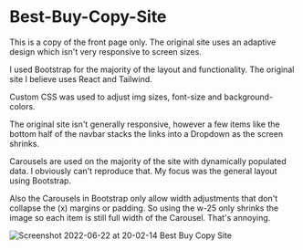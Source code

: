 # Best-Buy-Copy-Site
This is a copy of the front page only. The original site uses an adaptive design which isn't very responsive to screen sizes.

I used Bootstrap for the majority of the layout and functionality. The original site I believe uses React and Tailwind.

Custom CSS was used to adjust img sizes, font-size and background-colors.

The original site isn't generally responsive, however a few items like the bottom half of the navbar stacks the links into a Dropdown as the screen shrinks.

Carousels are used on the majority of the site with dynamically populated data. I obviously can't reproduce that. My focus was the general layout using Bootstrap.

Also the Carousels in Bootstrap only allow width adjustments that don't collapse the (x) margins or padding. So using the w-25 only shrinks the image
  so each item is still full width of the Carousel. That's annoying.

![Screenshot 2022-06-22 at 20-02-14 Best Buy Copy Site](https://user-images.githubusercontent.com/43219209/175185658-8a998f65-a605-4a81-be81-e14113c04711.png)



